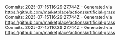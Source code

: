 Commits: 2025-07-15T16:29:27.744Z - Generated via https://github.com/marketplace/actions/artificial-grass
<br>
Commits: 2025-07-15T16:29:27.744Z - Generated via https://github.com/marketplace/actions/artificial-grass
<br>
Commits: 2025-07-15T16:29:27.744Z - Generated via https://github.com/marketplace/actions/artificial-grass
<br>
